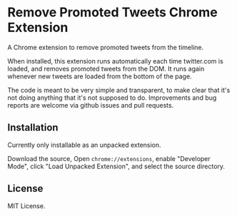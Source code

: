 # Remove Promoted Tweets Chrome Extension

A Chrome extension to remove promoted tweets from the timeline.

When installed, this extension runs automatically each time twitter.com is
loaded, and removes promoted tweets from the DOM. It runs again whenever new
tweets are loaded from the bottom of the page.

The code is meant to be very simple and transparent, to make clear that it's
not doing anything that it's not supposed to do. Improvements and bug reports
are welcome via github issues and pull requests.

## Installation

Currently only installable as an unpacked extension.

Download the source, Open `chrome://extensions`, enable "Developer Mode",
click "Load Unpacked Extension", and select the source directory.

## License

MIT License.